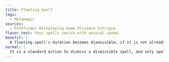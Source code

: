 ```yaml
---
title: Fleeting Spell
tags:
  - Metamagic
sources:
  - Pathfinder Roleplaying Game Ultimate Intrigue
flavor_text: Your spells vanish with unusual speed.
benefit: |
  A fleeting spell's duration becomes dismissible, if it is not already. You can dismiss your own fleeting spell as a swift action. When you dismiss a fleeting spell, its lingering aura cannot be detected by magic unless the caster succeeds at a caster level check against a DC equal to 11 + your caster level. The DC of dispel checks to counter a fleeting spell is reduced by 2, and once active, dispel magic removes a fleeting spell without a caster level check. A fleeting spell has half its normal duration (with an extended fleeting spell, these duration adjustments cancel out). Only spells with a duration of at least 2 rounds can be made fleeting, and instantaneous or permanent spells cannot be fleeting spells. A fleeting spell does not use up a higher-level spell slot than the spell's actual level.
normal: |
  It is a standard action to dismiss a dismissible spell, and only spells whose Duration entry is marked with a D are dismissible.
---
```



